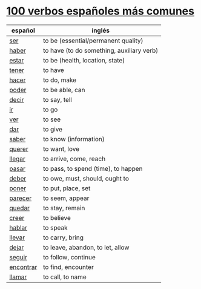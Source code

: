 # [100 verbos españoles más comunes](https://www.linguasorb.com/spanish/verbs/most-common-verbs/)

| español                            | inglés                                    |
|------------------------------------|-------------------------------------------|
| [ser](./dict/s/ser.md)             | to be (essential/permanent quality)       |
| [haber](./dict/h/haber.md)         | to have (to do something, auxiliary verb) |
| [estar](./dict/e/estar.md)         | to be (health, location, state)           |
| [tener](./dict/t/tener.md)         | to have                                   |
| [hacer](./dict/h/hacer.md)         | to do, make                               |
| [poder](./dict/p/poder.md)         | to be able, can                           |
| [decir](./dict/d/decir.md)         | to say, tell                              |
| [ir](./dict/i/ir.md)               | to go                                     |
| [ver](./dict/v/ver.md)             | to see                                    |
| [dar](./dict/d/dar.md)             | to give                                   |
| [saber](./dict/s/saber.md)         | to know (information)                     |
| [querer](./dict/q/querer.md)       | to want, love                             |
| [llegar](./dict/ll/llegar.md)      | to arrive, come, reach                    |
| [pasar](./dict/p/pasar.md)         | to pass, to spend (time), to happen       |
| [deber](./dict/d/deber.md)         | to owe, must, should, ought to            |
| [poner](./dict/p/poner.md)         | to put, place, set                        |
| [parecer](./dict/p/parecer.md)     | to seem, appear                           |
| [quedar](./dict/q/quedar.md)       | to stay, remain                           |
| [creer](./dict/c/creer.md)         | to believe                                |
| [hablar](./dict/h/hablar.md)       | to speak                                  |
| [llevar](./dict/ll/llevar.md)      | to carry, bring                           |
| [dejar](./dict/d/dejar.md)         | to leave, abandon, to let, allow          |
| [seguir](./dict/s/seguir.md)       | to follow, continue                       |
| [encontrar](./dict/e/encontrar.md) | to find, encounter                        |
| [llamar](./dict/ll/llamar.md)      | to call, to name                          |

